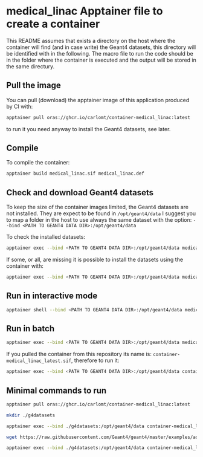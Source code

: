 # medical_linac Apptainer file to create a container

This README assumes that exists a directory on the host where the container will find (and in case write) the Geant4 datasets, this directory will be identified with  <PATH TO GEANT4 DATA DIR> in the following.
The macro file to run the code should be in the folder where the container is executed and the output will be stored in the same directury.

## Pull the image
You can pull (download) the apptainer image of this application produced by CI with:
```bash
apptainer pull oras://ghcr.io/carlomt/container-medical_linac:latest
```
to run it you need anyway to install the Geant4 datasets, see later.

## Compile

To compile the container:
```bash
apptainer build medical_linac.sif medical_linac.def
```

## Check and download Geant4 datasets
To keep the size of the container images limited, the Geant4 datasets are not installed. They are expect to be found in
`/opt/geant4/data`
I suggest you to map a folder in the host to use always the same dataset with the option:
`--bind <PATH TO GEANT4 DATA DIR>:/opt/geant4/data`

To check the installed datasets:
```bash
apptainer exec --bind <PATH TO GEANT4 DATA DIR>:/opt/geant4/data medical_linac.sif /opt/geant4/bin/geant4-config --check-datasets
```

If some, or all, are missing it is possible to install the datasets using the container with:
```bash
apptainer exec --bind <PATH TO GEANT4 DATA DIR>:/opt/geant4/data medical_linac.sif /opt/geant4/bin/geant4-config --install-datasets
```

## Run in interactive mode

```bash
apptainer shell --bind <PATH TO GEANT4 DATA DIR>:/opt/geant4/data medical_linac.sif
```

## Run in batch

```bash
apptainer exec --bind <PATH TO GEANT4 DATA DIR>:/opt/geant4/data medical_linac.sif run <MACRO FILE>
```

If you pulled the container from this repository its name is: `container-medical_linac_latest.sif`, therefore to run it:
```bash
apptainer exec --bind <PATH TO GEANT4 DATA DIR>:/opt/geant4/data container-medical_linac_latest.sif run <MACRO FILE>
```

## Minimal commands to run
```bash
apptainer pull oras://ghcr.io/carlomt/container-medical_linac:latest
```
```bash
mkdir ./g4datasets
```
```bash
apptainer exec --bind ./g4datasets:/opt/geant4/data container-medical_linac_latest.sif /opt/geant4/bin/geant4-config --install-datasets
```
```bash
wget https://raw.githubusercontent.com/Geant4/geant4/master/examples/advanced/medical_linac/run.mac
```
```bash
apptainer exec --bind ./g4datasets:/opt/geant4/data container-medical_linac_latest.sif run run.mac
```

